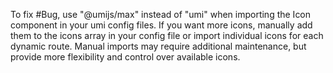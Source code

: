 To fix #Bug, use "@umijs/max" instead of "umi" when importing the Icon component in your umi config files. If you want more icons, manually add them to the icons array in your config file or import individual icons for each dynamic route. Manual imports may require additional maintenance, but provide more flexibility and control over available icons.
